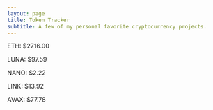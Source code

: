 ```yaml
---
layout: page
title: Token Tracker
subtitle: A few of my personal favorite cryptocurrency projects.
---
```


<!--BEGINCRYPTOINPUT-->
ETH: $2716.00

LUNA: $97.59

NANO: $2.22

LINK: $13.92

AVAX: $77.78

<!--ENDCRYPTOINPUT-->
